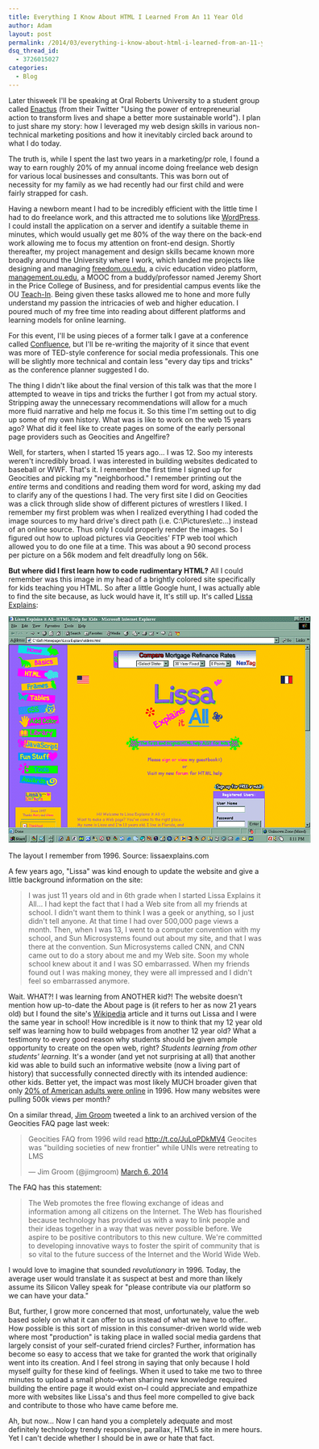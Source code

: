 ```yaml
---
title: Everything I Know About HTML I Learned From An 11 Year Old
author: Adam
layout: post
permalink: /2014/03/everything-i-know-about-html-i-learned-from-an-11-year-old/
dsq_thread_id:
  - 3726015027
categories:
  - Blog
---
```

Later thisweek I'll be speaking at Oral Roberts University to a student group called [Enactus][1] (from their Twitter "Using the power of entrepreneurial action to transform lives and shape a better more sustainable world"). I plan to just share my story: how I leveraged my web design skills in various non-technical marketing positions and how it inevitably circled back around to what I do today.

The truth is, while I spent the last two years in a marketing/pr role, I found a way to earn roughly 20% of my annual income doing freelance web design for various local businesses and consultants. This was born out of necessity for my family as we had recently had our first child and were fairly strapped for cash.

Having a newborn meant I had to be incredibly efficient with the little time I had to do freelance work, and this attracted me to solutions like [WordPress][2]. I could install the application on a server and identify a suitable theme in minutes, which would usually get me 80% of the way there on the back-end work allowing me to focus my attention on front-end design. Shortly thereafter, my project management and design skills became known more broadly around the University where I work, which landed me projects like designing and managing <a href="http://freedom.ou.edu/" target="_blank">freedom.ou.edu</a>, a civic education video platform, <a href="http://management.ou.edu" target="_blank">management.ou.edu</a>, a MOOC from a buddy/professor named Jeremy Short in the Price College of Business, and for presidential campus events like the OU <a href="http://teachin.ou.edu" target="_blank">Teach-In</a>. Being given these tasks allowed me to hone and more fully understand my passion the intricacies of web and higher education. I poured much of my free time into reading about different platforms and learning models for online learning.

For this event, I'll be using pieces of a former talk I gave at a conference called <a href="http://confluenceconference.org/" target="_blank">Confluence</a>, but I'll be re-writing the majority of it since that event was more of TED-style conference for social media professionals. This one will be slightly more technical and contain less "every day tips and tricks" as the conference planner suggested I do.



The thing I didn't like about the final version of this talk was that the more I attempted to weave in tips and tricks the further I got from my actual story. Stripping away the unnecessary recommendations will allow for a much more fluid narrative and help me focus it. So this time I'm setting out to dig up some of my own history. What was is like to work on the web 15 years ago? What did it feel like to create pages on some of the early personal page providers such as Geocities and Angelfire?

Well, for starters, when I started 15 years ago... I was 12. Soo my interests weren't incredibly broad. I was interested in building websites dedicated to baseball or WWF. That's it. I remember the first time I signed up for Geocities and picking my "neighborhood." I remember printing out the *entire* terms and conditions and reading them word for word, asking my dad to clarify any of the questions I had. The very first site I did on Geocities was a click through slide show of different pictures of wrestlers I liked. I remember my first problem was when I realized everything I had coded the image sources to my hard drive's direct path (i.e. C:\Pictures\etc...) instead of an online source. Thus only I could properly render the images. So I figured out how to upload pictures via Geocities' FTP web tool which allowed you to do one file at a time. This was about a 90 second process per picture on a 56k modem and felt dreadfully long on 56k.

**But where did I first learn how to code rudimentary HTML?** All I could remember was this image in my head of a brightly colored site specifically for kids teaching you HTML. So after a little Google hunt, I was actually able to find the site because, as luck would have it, It's still up. It's called <a href="http://www.lissaexplains.com/" target="_blank">Lissa Explains</a>:

<div id="attachment_170" style="width: 610px" class="wp-caption alignnone">
  <a href="http://www.lissaexplains.com/lissa.shtml"><img src="/uploads/2014/03/oldlayout.gif"></a>

  <p class="wp-caption-text">
    The layout I remember from 1996. Source: lissaexplains.com
  </p>
</div>

A few years ago, "Lissa" was kind enough to update the website and give a little background information on the site:

> I was just 11 years old and in 6th grade when I started Lissa Explains it All... I had kept the fact that I had a Web site from all my friends at school. I didn't want them to think I was a geek or anything, so I just didn't tell anyone. At that time I had over 500,000 page views a month. Then, when I was 13, I went to a computer convention with my school, and Sun Microsystems found out about my site, and that I was there at the convention. Sun Microsystems called CNN, and CNN came out to do a story about me and my Web site. Soon my whole school knew about it and I was SO embarrassed. When my friends found out I was making money, they were all impressed and I didn't feel so embarrassed anymore.

Wait. WHAT?! I was learning from ANOTHER kid?! The website doesn't mention how up-to-date the About page is (it refers to her as now 21 years old) but I found the site's [Wikipedia][3] article and it turns out Lissa and I were the same year in school! How incredible is it now to think that my 12 year old self was learning how to build webpages from another 12 year old? What a testimony to every good reason why students should be given ample opportunity to create on the open web, right? *Students learning from other students' learning*. It's a wonder (and yet not surprising at all) that another kid was able to build such an informative website (now a living part of history) that successfully connected directly with its intended audience: other kids. Better yet, the impact was most likely MUCH broader given that only <a href="http://www.pewinternet.org/2006/04/26/internet-penetration-and-impact/" target="_blank">20% of American adults were online</a> in 1996. How many websites were pulling 500k views per month?

On a similar thread, <a href="https://twitter.com/jimgroom" target="_blank">Jim Groom</a> tweeted a link to an archived version of the Geocities FAQ page last week:

<blockquote class="twitter-tweet" lang="en">
  <p>
    Geocities FAQ from 1996 wild read <a href="http://t.co/JuLoPDkMV4">http://t.co/JuLoPDkMV4</a> Geocites was "building societies of new frontier" while UNIs were retreating to LMS
  </p>

  <p>
    — Jim Groom (@jimgroom) <a href="https://twitter.com/jimgroom/statuses/441438782584541184">March 6, 2014</a>
  </p>
</blockquote>

The FAQ has this statement:

> The Web promotes the free flowing exchange of ideas and information among all citizens on the Internet. The Web has flourished because technology has provided us with a way to link people and their ideas together in a way that was never possible before. We aspire to be positive contributors to this new culture. We're committed to developing innovative ways to foster the spirit of community that is so vital to the future success of the Internet and the World Wide Web.

I would love to imagine that sounded *revolutionary* in 1996. Today, the average user would translate it as suspect at best and more than likely assume its Silicon Valley speak for "please contribute via our platform so we can have your data."

But, further, I grow more concerned that most, unfortunately, value the web based solely on what it can offer to us instead of what we have to offer.. How possible is this sort of mission in this consumer-driven world wide web where most "production" is taking place in walled social media gardens that largely consist of your self-curated friend circles? Further, information has become so easy to access that we take for granted the work that originally went into its creation. And I feel strong in saying that only because I hold myself guilty for these kind of feelings. When it used to take me two to three minutes to upload a small photo–when sharing new knowledge required building the entire page it would exist on–I could appreciate and empathize more with websites like Lissa's and thus feel more compelled to give back and contribute to those who have came before me.

Ah, but now... Now I can hand you a completely adequate and most definitely technology trendy responsive, parallax, HTML5 site in mere hours. Yet I can't decide whether I should be in awe or hate that fact.

 [1]: https://twitter.com/ORUenactus
 [2]: http://wordpress.org
 [3]: http://en.wikipedia.org/wiki/Lissa_Explains_it_All
